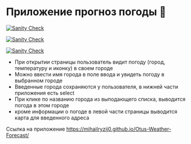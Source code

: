  # Приложение прогноз погоды :high_brightness:
[![Sanity Check](https://github.com/mihailryzij0/Otus-Weather-Forecast/actions/workflows/sanity-check.yml/badge.svg?branch=hw/6)](https://github.com/mihailryzij0/Otus-Weather-Forecast/actions/workflows/sanity-check.yml)

[![Sanity Check](https://github.com/mihailryzij0/Otus-Weather-Forecast/actions/workflows/deploy.yml/badge.svg?branch=hw/6)](https://github.com/mihailryzij0/Otus-Weather-Forecast/actions/workflows/deploy.yml)

[![Sanity Check](https://github.com/mihailryzij0/Otus-Weather-Forecast/actions/workflows/coverage.yml/badge.svg?branch=hw/6)](https://github.com/mihailryzij0/Otus-Weather-Forecast/actions/workflows/coverage.yml)

      
    

* При открытии страницы пользователь видит погоду (город, температуру и иконку) в своем городе  
* Можно ввести имя города в поле ввода и увидеть погоду в выбранном городе  
* Введенные города сохраняются у пользователя, в нижней части приложения есть select 
* При клике по названию города из выподающего списка, выводится погода в этом городе   
* кроме информации о погоде в левой части страницы выводится карта для введенного адреса   


Ссылка на приложение https://mihailryzij0.github.io/Otus-Weather-Forecast/
